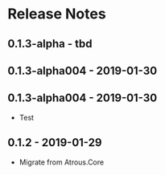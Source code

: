 ﻿# Release Notes

## 0.1.3-alpha - tbd

## 0.1.3-alpha004 - 2019-01-30

## 0.1.3-alpha004 - 2019-01-30
* Test

## 0.1.2 - 2019-01-29
* Migrate from Atrous.Core
